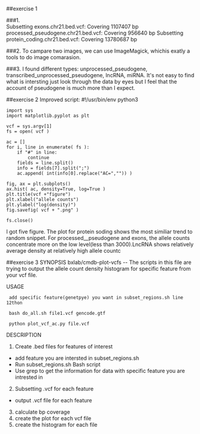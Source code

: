 ##exercise 1

###1.  
Subsetting exons.chr21.bed.vcf: Covering 1107407 bp
processed_pseudogene.chr21.bed.vcf: Covering 956640 bp
Subsetting protein_coding.chr21.bed.vcf: Covering 13780687 bp

###2. 
To campare two images, we can use ImageMagick, whichis exatly a tools to do image comarasion.

###3. 
I found different types: unprocessed_pseudogene, transcribed_unprocessed_pseudogene, lncRNA, miRNA. It's not easy to find what is intersting just look through the data by eyes but I feel that the account of pseudogene is much more than I expect.




##exercise 2
Improved script: 
	#!/usr/bin/env python3

	import sys
	import matplotlib.pyplot as plt

	vcf = sys.argv[1]
	fs = open( vcf )

	ac = []
	for i, line in enumerate( fs ):
	    if "#" in line:
	        continue
	    fields = line.split()
	    info = fields[7].split(";")
	    ac.append( int(info[0].replace("AC=","")) )

	fig, ax = plt.subplots()
	ax.hist( ac, density=True, log=True )
	plt.title(vcf +"figure")
	plt.xlabel("allele counts")
	plt.ylabel("log(density)")
	fig.savefig( vcf + ".png" )

	fs.close()

I got five figure. The plot for protein soding shows the most similiar trend to random snippet. For processed__pseudogene and exons, the allele counts concentrate more on the low level(less than 3000).LncRNA shows relatively average density at relatively high allele countc

##exercise 3
SYNOPSIS
     bxlab/cmdb-plot-vcfs -- The scripts in this file are trying to output the allele count density histogram for specific feature from your vcf file.

USAGE 

     add specific feature(genetpye) you want in subset_regions.sh line 12thon 
     
     bash do_all.sh file1.vcf gencode.gtf
     
     python plot_vcf_ac.py file.vcf

 DESCRIPTION
1. Create .bed files for features of interest
- add feature you are intersted in subset_regions.sh
- Run subset_regions.sh Bash script
- Use grep to get the information for data with specific feature you are intrested in

2. Subsetting .vcf for each feature
- output .vcf file for each feature
3. calculate bp coverage 
4. create the plot for each vcf file
5. create the histogram for each file
